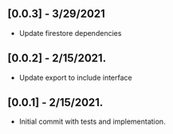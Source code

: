 ## [0.0.3] - 3/29/2021

- Update firestore dependencies

## [0.0.2] - 2/15/2021.

- Update export to include interface

## [0.0.1] - 2/15/2021.

- Initial commit with tests and implementation.
